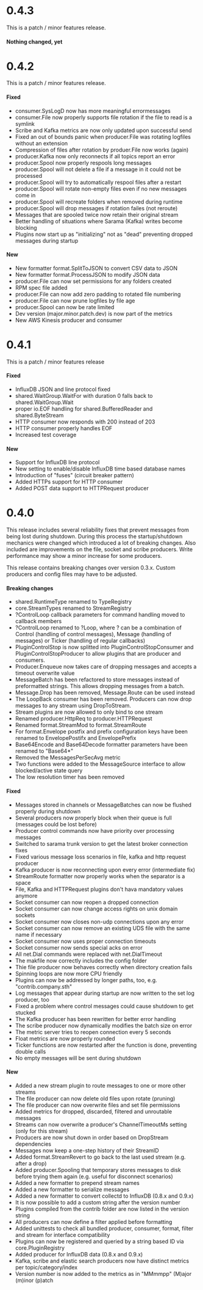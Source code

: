 # 0.4.3

This is a patch / minor features release.

#### Nothing changed, yet

# 0.4.2

This is a patch / minor features release.

#### Fixed

 * consumer.SysLogD now has more meaningful errormessages
 * consumer.File now properly supports file rotation if the file to read is a symlink
 * Scribe and Kafka metrics are now only updated upon successful send
 * Fixed an out of bounds panic when producer.File was rotating logfiles without an extension
 * Compression of files after rotation by produer.File now works (again)
 * producer.Kafka now only reconnects if all topics report an error
 * producer.Spool now properly respools long messages
 * producer.Spool will not delete a file if a message in it could not be processed
 * producer.Spool will try to automatically respool files after a restart
 * producer.Spool will rotate non-empty files even if no new messages come in
 * producer.Spool will recreate folders when removed during runtime
 * producer.Spool will drop messages if rotation failes (not reroute)
 * Messages that are spooled twice now retain their original stream
 * Better handling of situations where Sarama (Kafka) writes become blocking
 * Plugins now start up as "initializing" not as "dead" preventing dropped messages during startup
 
#### New

 * New formatter format.SplitToJSON to convert CSV data to JSON
 * New formatter format.ProcessJSON to modify JSON data
 * producer.File can now set permissions for any folders created
 * RPM spec file added
 * producer.File can now add zero padding to rotated file numbering
 * producer.File can now prune logfiles by file age
 * producer.Spool can now be rate limited
 * Dev version (major.minor.patch.dev) is now part of the metrics
 * New AWS Kinesis producer and consumer

# 0.4.1

This is a patch / minor features release

#### Fixed

 * InfluxDB JSON and line protocol fixed
 * shared.WaitGroup.WaitFor with duration 0 falls back to shared.WaitGroup.Wait
 * proper io.EOF handling for shared.BufferedReader and shared.ByteStream
 * HTTP consumer now responds with 200 instead of 203
 * HTTP consumer properly handles EOF
 * Increased test coverage

#### New

 * Support for InfluxDB line protocol
 * New setting to enable/disable InfluxDB time based database names
 * Introduction of "fuses" (circuit breaker pattern)
 * Added HTTPs support for HTTP consumer
 * Added POST data support to HTTPRequest producer

# 0.4.0

This release includes several reliability fixes that prevent messages from being lost during shutdown.
During this process the startup/shutdown mechanics were changed which introduced a lot of breaking changes.
Also included are improvements on the file, socket and scribe producers.
Write performance may show a minor increase for some producers.

This release contains breaking changes over version 0.3.x.
Custom producers and config files may have to be adjusted.

#### Breaking changes

 * shared.RuntimeType renamed to TypeRegistry
 * core.StreamTypes renamed to StreamRegistry
 * ?ControlLoop callback parameters for command handling moved to callback members
 * ?ControlLoop renamed to ?Loop, where ? can be a combination of Control (handling of control messages), Message (handling of messages) or Ticker (handling of regular callbacks)
 * PluginControlStop is now splitted into PluginControlStopConsumer and PluginControlStopProducer to allow plugins that are producer and consumers.
 * Producer.Enqueue now takes care of dropping messages and accepts a timeout overwrite value
 * MessageBatch has been refactored to store messages instead of preformatted strings. This allows dropping messages from a batch.
 * Message.Drop has been removed, Message.Route can be used instead
 * The LoopBack consumer has been removed. Producers can now drop messages to any stream using DropToStream.
 * Stream plugins are now allowed to only bind to one stream
 * Renamed producer.HttpReq to producer.HTTPRequest
 * Renamed format.StreamMod to format.StreamRoute
 * For format.Envelope postfix and prefix configuration keys have been renamed to EnvelopePostifx and EnvelopePrefix
 * Base64Encode and Base64Decode formatter parameters have been renamed to "Base64*"
 * Removed the MessagesPerSecAvg metric
 * Two functions were added to the MessageSource interface to allow blocked/active state query
 * The low resolution timer has been removed

#### Fixed

 * Messages stored in channels or MessageBatches can now be flushed properly during shutdown
 * Several producers now properly block when their queue is full (messages could be lost before)
 * Producer control commands now have priority over processing messages
 * Switched to sarama trunk version to get the latest broker connection fixes
 * Fixed various message loss scenarios in file, kafka and http request producer
 * Kafka producer is now reconnecting upon every error (intermediate fix)
 * StreamRoute formatter now properly works when the separator is a space
 * File, Kafka and HTTPRequest plugins don't hava mandatory values anymore
 * Socket consumer can now reopen a dropped connection
 * Socket consumer can now change access rights on unix domain sockets
 * Socket consumer now closes non-udp connections upon any error
 * Socket consumer can now remove an existing UDS file with the same name if necessary
 * Socket consumer now uses proper connection timeouts
 * Socket consumer now sends special acks on error
 * All net.Dial commands were replaced with net.DialTimeout
 * The makfile now correctly includes the config folder
 * Thie file producer now behaves correctly when directory creation fails
 * Spinning loops are now more CPU friendly
 * Plugins can now be addressed by longer paths, too, e.g. "contrib.company.sth"
 * Log messages that appear during startup are now written to the set log producer, too
 * Fixed a problem where control messages could cause shutdown to get stucked
 * The Kafka producer has been rewritten for better error handling
 * The scribe producer now dynamically modifies the batch size on error
 * The metric server tries to reopen connection every 5 seconds
 * Float metrics are now properly rounded
 * Ticker functions are now restarted after the function is done, preventing double calls
 * No empty messages will be sent during shutdown

#### New

 * Added a new stream plugin to route messages to one or more other streams
 * The file producer can now delete old files upon rotate (pruning)
 * The file producer can now overwrite files and set file permissions
 * Added metrics for dropped, discarded, filtered and unroutable messages
 * Streams can now overwrite a producer's ChannelTimeoutMs setting (only for this stream)
 * Producers are now shut down in order based on DropStream dependencies
 * Messages now keep a one-step history of their StreamID
 * Added format.StreamRevert to go back to the last used stream (e.g. after a drop)
 * Added producer.Spooling that temporary stores messages to disk before trying them again (e.g. useful for disconnect scenarios)
 * Added a new formatter to prepend stream names
 * Added a new formatter to serialize messages
 * Added a new formatter to convert collectd to InfluxDB (0.8.x and 0.9.x)
 * It is now possible to add a custom string after the version number
 * Plugins compiled from the contrib folder are now listed in the version string
 * All producers can now define a filter applied before formatting
 * Added unittests to check all bundled producer, consumer, format, filter and stream for interface compatibility
 * Plugins can now be registered and queried by a string based ID via core.PluginRegistry
 * Added producer for InfluxDB data (0.8.x and 0.9.x)
 * Kafka, scribe and elastic search producers now have distinct metrics per topic/category/index
 * Version number is now added to the metrics as in "MMmmpp" (M)ajor (m)inor (p)atch
